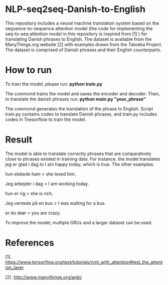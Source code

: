 # NLP-seq2seq-Danish-to-English
This repository includes a neural machine translation system based on the sequence-to-sequence attention model (the code for implementing the seq-to-seq attention model in this repository is inspired from [1] ) for translating Danish phrases to English. 
The dataset is available from the ManyThings.org website [2] with examples drawn from the Tatoeba Project. 
The dataset is comprised of Danish phrases and their English counterparts. 
# How to run 
To train the model, please run: 
**python train.py** 

The commond trains the model and saves the encoder and decoder. Then, to translate the danish phrases run:
**python main.py "your_phrase"**

The commond generates the translation of the phrase to English. 
Script train.py contains codes to translate Danish phrases, and train.py includes codes in Tnesorflow to train the model. 
# Result
The model is able to translate correctly phrases that are comparatively close to phrases existed in training data. 
For instance, the model translates jeg er glad i dag to I am happy today, which is true. The other examples: 

hun elskede ham > she loved him.

Jeg arbejder i dag > I am working today.

hun er rig > she is rich.

Jeg ventede på en bus > I was waiting for a bus. 

er du skør > you are crazy. 

To improve the model, multiple GRUs and a larger dataset can be used.  
# References
[1]. https://www.tensorflow.org/text/tutorials/nmt_with_attention#test_the_attention_layer

[2]. http://www.manythings.org/anki/
